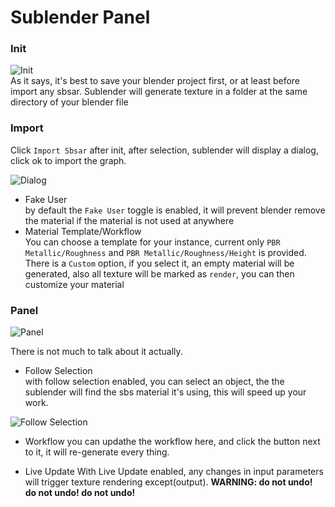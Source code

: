 # Sublender Panel

### Init
![Init](https://i.imgur.com/gCztcZa.jpg) \
As it says, it's best to save your blender project first, or at least
before import any sbsar. Sublender will generate texture in a folder at 
the same directory of your blender file

### Import
Click `Import Sbsar` after init, after selection, sublender will display 
a dialog, click ok to import the graph.

![Dialog](https://i.imgur.com/MK072Tz.jpg)
* Fake User \
by default the `Fake User` toggle is enabled, it will prevent blender
remove the material if the material is not used at anywhere
* Material Template/Workflow \
You can choose a template for your instance, current only `PBR Metallic/Roughness` and `PBR Metallic/Roughness/Height` is provided. There is a `Custom` option, if you select it, an empty material will be generated, also all texture will be marked as `render`, you can then customize your material

### Panel

![Panel](https://i.imgur.com/WWpyxI4.jpg)

There is not much to talk about it actually. 
* Follow Selection \
with follow selection enabled, you can select an object, the the sublender will 
find the sbs material it's using, this will speed up your work.

![Follow Selection](https://i.imgur.com/g52hTRZ.gifv)

* Workflow
you can updathe the workflow here, and click the button next to it, it will re-generate
every thing.

* Live Update
With Live Update enabled, any changes in input parameters will trigger texture rendering except(output). **WARNING: do not undo! do not undo! do not undo!**